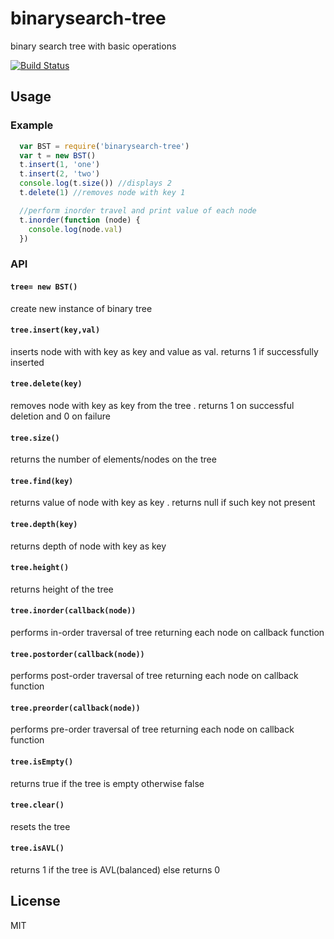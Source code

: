 # binarysearch-tree

binary search tree with basic operations 

[![Build Status](https://travis-ci.org/incessantmeraki/binarysearch-tree.svg?branch=master)](https://travis-ci.org/incessantmeraki/binarysearch-tree)

## Usage

### Example

```js
  var BST = require('binarysearch-tree')
  var t = new BST()
  t.insert(1, 'one')
  t.insert(2, 'two')
  console.log(t.size()) //displays 2
  t.delete(1) //removes node with key 1 

  //perform inorder travel and print value of each node
  t.inorder(function (node) {
    console.log(node.val)
  })
```

### API

#### `tree= new BST()`
create new instance of binary tree

#### `tree.insert(key,val)`
inserts node with with key as key and value as val. returns 1 if successfully inserted

#### `tree.delete(key)`
removes node with key as key from the tree . returns 1 on successful deletion and 0 on failure 

#### `tree.size()`
returns the number of elements/nodes on the tree

#### `tree.find(key)`
returns value of node with key as key . returns null if such key not present

#### `tree.depth(key)`
returns depth of node with key as key

#### `tree.height()`
returns height of the tree

#### `tree.inorder(callback(node))`
performs in-order traversal of tree returning each node on callback function

#### `tree.postorder(callback(node))`
performs post-order traversal of tree returning each node on callback function

#### `tree.preorder(callback(node))`
performs pre-order traversal of tree returning each node on callback function

#### `tree.isEmpty()`
returns true if the tree is empty otherwise false

#### `tree.clear()`
resets the tree

#### `tree.isAVL()`
returns 1 if the tree is AVL(balanced) else returns 0

## License

MIT
